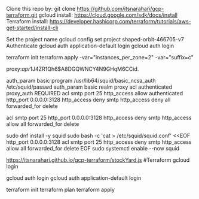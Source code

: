Clone this repo by: git clone https://github.com/itsnarahari/gcp-terraform.git
gcloud install:
    https://cloud.google.com/sdk/docs/install
Terraform install:
    https://developer.hashicorp.com/terraform/tutorials/aws-get-started/install-cli

Set the project name
    gcloud config set project shaped-orbit-466705-v7
Authenticate
    gcloud auth application-default login
    gcloud auth login

terraform init
terraform apply -var="instances_per_zone=2" -var="suffix=c"

proxy:$apr1$J4ZR1Qh6$A8DGQWNCY4N9GHqM6CCid.
 
auth_param basic program /usr/lib64/squid/basic_ncsa_auth /etc/squid/passwd
auth_param basic realm proxy
acl authenticated proxy_auth REQUIRED
acl smtp port 25
http_access allow authenticated
http_port 0.0.0.0:3128
http_access deny smtp
http_access deny all
forwarded_for delete


acl smtp port 25
http_port 0.0.0.0:3128
http_access deny smtp
http_access allow all
forwarded_for delete

sudo dnf install -y squid
sudo bash -c 'cat > /etc/squid/squid.conf' <<EOF
http_port 0.0.0.0:3128
acl smtp port 25
http_access deny smtp
http_access allow all
forwarded_for delete
EOF
sudo systemctl enable --now squid


https://itsnarahari.github.io/gcp-terraform/stockYard.js
#Terraform gcloud login

gcloud auth login
gcloud auth application-default login

terraform init
terraform plan
terraform apply




